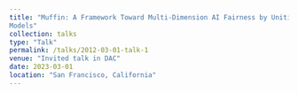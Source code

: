 ```yaml
---
title: "Muffin: A Framework Toward Multi-Dimension AI Fairness by Uniting Off-the-Shelf
Models"
collection: talks
type: "Talk"
permalink: /talks/2012-03-01-talk-1
venue: "Invited talk in DAC"
date: 2023-03-01
location: "San Francisco, California"
---
```


